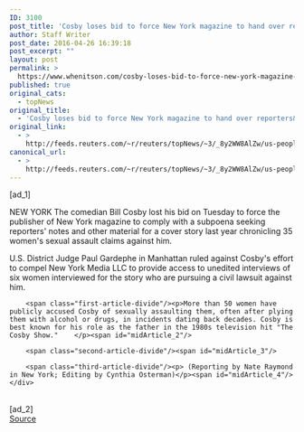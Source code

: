 ```yaml
---
ID: 3100
post_title: 'Cosby loses bid to force New York magazine to hand over reporters&#039; notes'
author: Staff Writer
post_date: 2016-04-26 16:39:18
post_excerpt: ""
layout: post
permalink: >
  https://www.whenitson.com/cosby-loses-bid-to-force-new-york-magazine-to-hand-over-reporters-notes/
published: true
original_cats:
  - topNews
original_title:
  - 'Cosby loses bid to force New York magazine to hand over reporters&#039; notes'
original_link:
  - >
    http://feeds.reuters.com/~r/reuters/topNews/~3/_8y2WW8AlZw/us-people-cosby-lawsuit-idUSKCN0XN24J
canonical_url:
  - >
    http://feeds.reuters.com/~r/reuters/topNews/~3/_8y2WW8AlZw/us-people-cosby-lawsuit-idUSKCN0XN24J
---
```

 [ad_1]
<br><div id="articleText">
<span id="midArticle_start"/>

<span class="focusParagraph" readability="4"><p><span class="articleLocation">NEW YORK</span> The comedian Bill Cosby lost his bid on Tuesday to force the publisher of New York magazine to comply with a subpoena seeking reporters' notes and other material for a cover story last year chronicling 35 women's sexual assault claims against him.</p></span><span id="midArticle_0"/><p>U.S. District Judge Paul Gardephe in Manhattan ruled against Cosby's effort to compel New York Media LLC to provide access to unedited interviews of six women interviewed for the story who are pursuing a civil lawsuit against him.</p><span id="midArticle_1"/>
        
        <span class="first-article-divide"/><p>More than 50 women have publicly accused Cosby of sexually assaulting them, often after plying them with alcohol or drugs, in incidents dating back decades. Cosby is best known for his role as the father in the 1980s television hit "The Cosby Show."    </p><span id="midArticle_2"/>
        
        <span class="second-article-divide"/><span id="midArticle_3"/>
        
        <span class="third-article-divide"/><p> (Reporting by Nate Raymond in New York; Editing by Cynthia Osterman)</p><span id="midArticle_4"/></div>
<br>[ad_2]
<br><a href="http://feeds.reuters.com/~r/reuters/topNews/~3/_8y2WW8AlZw/us-people-cosby-lawsuit-idUSKCN0XN24J">Source </a>